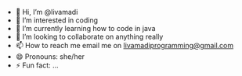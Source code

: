 - 👋 Hi, I’m @livamadi
- 👀 I’m interested in coding
- 🌱 I’m currently learning how to code in java
- 💞️ I’m looking to collaborate on anything really
- 📫 How to reach me email me on livamadiprogramming@gmail.com
- 😄 Pronouns: she/her
- ⚡ Fun fact: ...

<!---
livamadi777/livamadi777 is a ✨ special ✨ repository because its `README.md` (this file) appears on your GitHub profile.
You can click the Preview link to take a look at your changes.
--->
